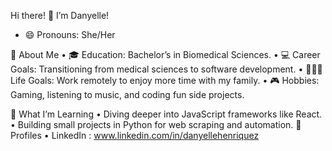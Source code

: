 <!---
DanyelleH/DanyelleH is a ✨ special ✨ repository because its `README.md` (this file) appears on your GitHub profile.
You can click the Preview link to take a look at your changes.
--->
Hi there! 👋 I’m Danyelle!
- 😄 Pronouns: She/Her

🌟 About Me
	•	🎓 Education: Bachelor’s in Biomedical Sciences.
	•	💻 Career Goals: Transitioning from medical sciences to software development.
	•	👩‍👧‍👦 Life Goals: Work remotely to enjoy more time with my family.
	•	🎮 Hobbies: Gaming, listening to music, and coding fun side projects.
 
🌱 What I’m Learning
	•	Diving deeper into JavaScript frameworks like React.
	•	Building small projects in Python for web scraping and automation.
🔗 Profiles
	• LinkedIn : www.linkedin.com/in/danyellehenriquez

